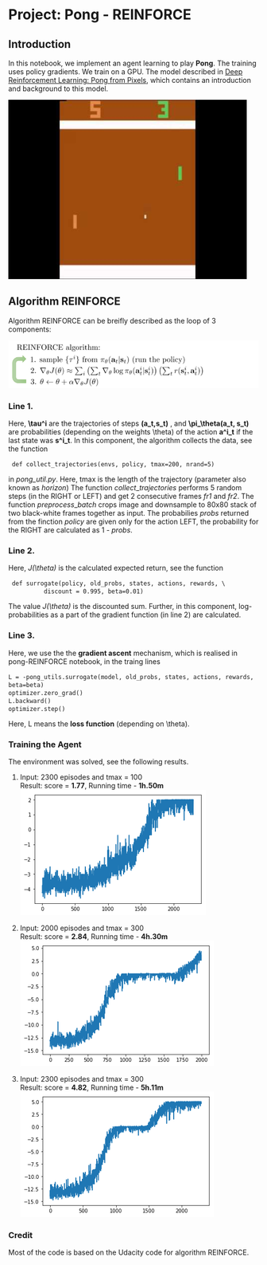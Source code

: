 # Project:  Pong - REINFORCE

## Introduction

In this notebook, we implement an agent learning to play **Pong**.
The training uses policy gradients. We train on a GPU.
The  model described in [Deep Reinforcement Learning: 
Pong from Pixels](http://karpathy.github.io/2016/05/31/rl/), 
which contains an introduction and background to this model.

![](images/pong-before-train.jpg)

## Algorithm REINFORCE

Algorithm REINFORCE can be breifly described  as the loop of 3 components:

![](images/REINFORCE-algorithm.png)

### Line 1.

Here, **\tau^i** are the trajectories of steps **(a_t,s_t)** , and **\pi_\theta(a_t, s_t)**
are probabilities (depending on the weights \theta) of the
action **a^i_t** if the last state was **s^i_t**.  In this component, 
the algorithm collects the data, see the function

     def collect_trajectories(envs, policy, tmax=200, nrand=5)

in _pong_util.py_.  Here, tmax  is the length of the trajectory (parameter also
known as _horizon_) The function _collect_\__trajectories_ performs
5 random steps (in the RIGHT or LEFT) and get 2 consecutive frames
_fr1_ and _fr2_.  The function _preprocess_\__batch_ crops image and downsample 
to 80x80 stack of two black-white frames together as input.
The probabilies _probs_ returned from the finction _policy_ are given only 
for the action LEFT, the probability for the RIGHT are calculated as
1 - _probs_.  

### Line 2.

Here, _J(\theta)_ is the calculated expected return,
see the function

     def surrogate(policy, old_probs, states, actions, rewards, \
              discount = 0.995, beta=0.01)

The value _J(\theta)_ is the discounted sum. Further, in this component, 
log-probabilities as a part of the gradient function (in line 2) are calculated.

### Line 3.

Here, we use the the **gradient ascent** mechanism,
which is realised in pong-REINFORCE notebook, in the traing lines

    L = -pong_utils.surrogate(model, old_probs, states, actions, rewards, beta=beta)
    optimizer.zero_grad()
    L.backward()
    optimizer.step()

Here, L means the **loss function** (depending on \theta).

### Training the Agent

The environment was solved, see the following results.

  1. Input: 2300 episodes and tmax = 100   
   Result: score = **1.77**,  Running time - **1h.50m**    
   ![](images/plot_5A_2300ep_sc-1-77.png)    
   
  2. Input: 2000 episodes and tmax = 300    
   Result: score = **2.84**,  Running time - **4h.30m**       
   ![](images/plot_10_2000ep_sc-2-46.png)   
     
  3. Input: 2300 episodes and tmax = 300   
   Result: score = **4.82**,  Running time - **5h.11m**     
   ![](images/plot_11_2300ep_sc-4-82.png)   
      

### Credit   

Most of the code is based on the Udacity code for algorithm REINFORCE.



